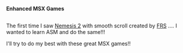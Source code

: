 **Enhanced MSX Games**
##
The first time I saw [Nemesis 2](https://www.youtube.com/watch?v=a13QWpZ1Cao) with smooth scroll created by [FRS](http://frs.badcoffee.info/) .... I wanted to learn ASM and do the same!!!

I'll try to do my best with these great MSX games!!
